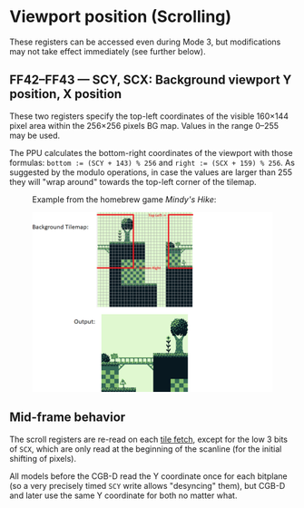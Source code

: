 # Viewport position (Scrolling)

These registers can be accessed even during Mode 3, but modifications may not take
effect immediately (see further below).

## FF42–FF43 — SCY, SCX: Background viewport Y position, X position

These two registers specify the top-left coordinates of the visible 160×144 pixel area within the
256×256 pixels BG map. Values in the range 0–255 may be used.

The PPU calculates the bottom-right coordinates of the viewport with those formulas: `bottom := (SCY + 143) % 256` and `right := (SCX + 159) % 256`.
As suggested by the modulo operations, in case the values are larger than 255 they will "wrap around" towards the top-left corner of the tilemap.

<figure><figcaption>

Example from the homebrew game *Mindy's Hike*:

</figcaption>

![VRAM view diagram](imgs/scrolling_diagram.png)

</figure>

## Mid-frame behavior

The scroll registers are re-read on each [tile fetch](<#Get Tile>), except for the low 3 bits of `SCX`, which are only read at the beginning of the scanline (for the initial shifting of pixels).

All models before the CGB-D read the Y coordinate once for each bitplane (so a very precisely timed `SCY` write allows "desyncing" them), but CGB-D and later use the same Y coordinate for both no matter what.
